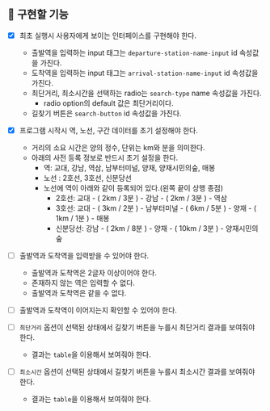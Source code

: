 ## 📝 구현할 기능

- [X] 최초 실행시 사용자에게 보이는 인터페이스를 구현해야 한다.
   - 출발역을 입력하는 input 태그는 ```departure-station-name-input``` id 속성값을 가진다.
   - 도착역을 입력하는 input 태그는 ```arrival-station-name-input``` id 속성값을 가진다.
   - 최단거리, 최소시간을 선택하는 radio는 ```search-type``` name 속성값을 가진다.
      - radio option의 default 값은 최단거리이다.
   - 길찾기 버튼은 ```search-button``` id 속성값을 가진다.  
- [X] 프로그램 시작시 역, 노선, 구간 데이터를 초기 설정해야 한다.
   - 거리의 소요 시간은 양의 정수, 단위는 km와 분을 의미한다.
   - 아래의 사전 등록 정보로 반드시 초기 설정을 한다.
      - 역: 교대, 강남, 역삼, 남부터미널, 양재, 양재시민의숲, 매봉
      - 노선 : 2호선, 3호선, 신분당선 
      - 노선에 역이 아래와 같이 등록되어 있다.(왼쪽 끝이 상행 종점)
        - 2호선: 교대 - ( 2km / 3분 ) - 강남 - ( 2km / 3분 ) - 역삼
        - 3호선: 교대 - ( 3km / 2분 ) - 남부터미널 - ( 6km / 5분 ) - 양재 - ( 1km / 1분 ) - 매봉
        - 신분당선: 강남 - ( 2km / 8분 ) - 양재 - ( 10km / 3분 ) - 양재시민의숲

- [ ] 출발역과 도착역을 입력받을 수 있어야 한다.
   - 출발역과 도착역은 2글자 이상이어야 한다.
   - 존재하지 않는 역은 입력할 수 없다.
   - 출발역과 도착역은 같을 수 없다.
- [ ] 출발역과 도착역이 이어지는지 확인할 수 있어야 한다.
- [ ] ```최단거리``` 옵션이 선택된 상태에서 길찾기 버튼을 누를시 최단거리 결과를 보여줘야 한다.
   - 결과는 ```table```을 이용해서 보여줘야 한다.
- [ ] ```최소시간``` 옵션이 선택된 상태에서 길찾기 버튼을 누를시 최소시간 결과를 보여줘야 한다.
   - 결과는 ```table```을 이용해서 보여줘야 한다.
